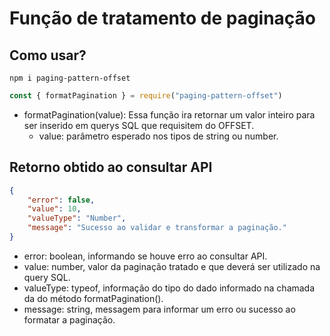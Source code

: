 # Função de tratamento de paginação

## Como usar?

```shell
npm i paging-pattern-offset
```

```js
const { formatPagination } = require("paging-pattern-offset")
```

- formatPagination(value): 
    Essa função ira retornar um valor inteiro para ser inserido em querys SQL que requisitem do OFFSET.
    - value: parâmetro esperado nos tipos de string ou number.

## Retorno obtido ao consultar API

```json
{
    "error": false,
    "value": 10,
    "valueType": "Number",
    "message": "Sucesso ao validar e transformar a paginação."
}
```

- error: boolean, informando se houve erro ao consultar API.
- value: number, valor da paginação tratado e que deverá ser utilizado na query SQL.
- valueType: typeof, informação do tipo do dado informado na chamada da do método formatPagination().
- message: string, messagem para informar um erro ou sucesso ao formatar a paginação.